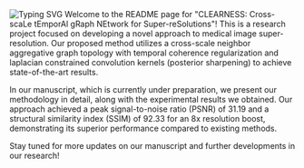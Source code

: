 <a>
    <img src="https://readme-typing-svg.demolab.com?font=Georgia&size=50&duration=2000&pause=500&multiline=true&width=1500&height=80&lines=OCT+Super+Resolution" alt="Typing SVG" />
</a>
Welcome to the README page for "CLEARNESS: Cross-scaLe tEmporAl gRaph NEtwork for Super-reSolutions"! This is a research project focused on developing a novel approach to medical image super-resolution. Our proposed method utilizes a cross-scale neighbor aggregative graph topology with temporal coherence regularization and laplacian constrained convolution kernels (posterior sharpening) to achieve state-of-the-art results.

In our manuscript, which is currently under preparation, we present our methodology in detail, along with the experimental results we obtained. Our approach achieved a peak signal-to-noise ratio (PSNR) of 31.19 and a structural similarity index (SSIM) of 92.33 for an 8x resolution boost, demonstrating its superior performance compared to existing methods.

Stay tuned for more updates on our manuscript and further developments in our research!
